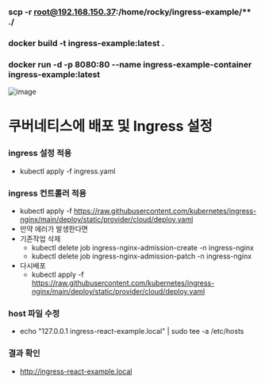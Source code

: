 ### scp -r root@192.168.150.37:/home/rocky/ingress-example/** ./



### docker build -t ingress-example:latest .
### docker run -d -p 8080:80 --name ingress-example-container ingress-example:latest

![image](https://github.com/user-attachments/assets/0162262d-5f75-4770-8776-d9d24e3037a6)


# 쿠버네티스에 배포 및 Ingress 설정
### ingress 설정 적용
- kubectl apply -f ingress.yaml
### ingress 컨트롤러 적용
- kubectl apply -f https://raw.githubusercontent.com/kubernetes/ingress-nginx/main/deploy/static/provider/cloud/deploy.yaml
- 만약 에러가 발생한다면
- 기존작업 삭제
    - kubectl delete job ingress-nginx-admission-create -n ingress-nginx
    - kubectl delete job ingress-nginx-admission-patch -n ingress-nginx
- 다시배포
    - kubectl apply -f https://raw.githubusercontent.com/kubernetes/ingress-nginx/main/deploy/static/provider/cloud/deploy.yaml
### host 파일 수정
- echo "127.0.0.1 ingress-react-example.local" | sudo tee -a /etc/hosts
### 결과 확인
- http://ingress-react-example.local

